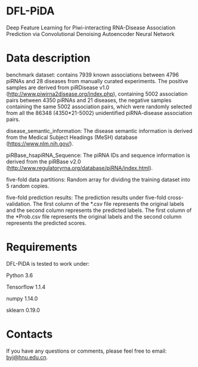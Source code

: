 # DFL-PiDA
Deep Feature Learning for Piwi-interacting RNA-Disease Association Prediction via Convolutional Denoising Autoencoder Neural Network
# Data description
benchmark dataset: contains 7939 known associations between 4796 piRNAs and 28 diseases from manually curated experiments. The positive samples are derived from piRDisease v1.0 (http://www.piwirna2disease.org/index.php), containing 5002 association pairs between 4350 piRNAs and 21 diseases, the negative samples containing the same 5002 association pairs, which were randomly selected from all the 86348 (4350\*21-5002) unidentified piRNA-disease association pairs.


disease_semantic_information: The disease semantic information is derived from the Medical Subject Headings (MeSH) database (https://www.nlm.nih.gov/).


piRBase_hsapiRNA_Sequence: The piRNA IDs and sequence information is derived from the piRBase v2.0 (http://www.regulatoryrna.org/database/piRNA/index.html).


five-fold data partitions: Random array for dividing the training dataset into 5 random copies.


five-fold prediction results: The prediction results under five-fold cross-validation. The first column of the \*.csv file represents the original labels and the second column represents the predicted labels. The first column of the \*Prob.csv file represents the original labels and the second column represents the predicted scores.
# Requirements
DFL-PiDA is tested to work under:


Python 3.6


Tensorflow 1.1.4


numpy 1.14.0


sklearn 0.19.0
# Contacts
If you have any questions or comments, please feel free to email: byj@hnu.edu.cn.
